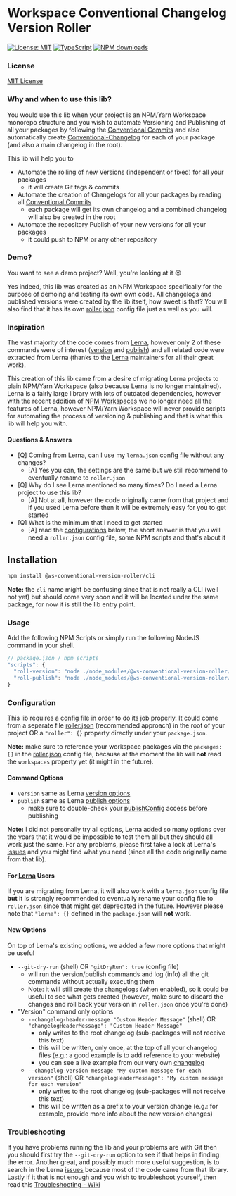 # Workspace Conventional Changelog Version Roller

[![License: MIT](https://img.shields.io/badge/License-MIT-yellow.svg)](https://opensource.org/licenses/MIT)
[![TypeScript](https://img.shields.io/badge/%3C%2F%3E-TypeScript-%230074c1.svg)](http://www.typescriptlang.org/)
[![NPM downloads](https://img.shields.io/npm/dy/@ws-conventional-version-roller/core.svg)](https://www.npmjs.com/package/@ws-conventional-version-roller/core)

### License
[MIT License](LICENSE)

### Why and when to use this lib?
You would use this lib when your project is an NPM/Yarn Workspace monorepo structure and you wish to automate Versioning and Publishing of all your packages by following the [Conventional Commits](https://www.conventionalcommits.org/) and also automatically create [Conventional-Changelog](https://github.com/conventional-changelog/conventional-changelog) for each of your package (and also a main changelog in the root).

This lib will help you to
- Automate the rolling of new Versions (independent or fixed) for all your packages
  - it will create Git tags & commits
- Automate the creation of Changelogs for all your packages by reading all [Conventional Commits](https://www.conventionalcommits.org/)
  - each package will get its own changelog and a combined changelog will also be created in the root
- Automate the repository Publish of your new versions for all your packages
  - it could push to NPM or any other repository

### Demo?
You want to see a demo project? Well, you're looking at it 😉 

Yes indeed, this lib was created as an NPM Workspace specifically for the purpose of demoing and testing its own own code. All changelogs and published versions were created by the lib itself, how sweet is that? You will also find that it has its own [roller.json](https://github.com/ghiscoding/ws-conventional-version-roller/blob/main/roller.json) config file just as well as you will. 

### Inspiration
The vast majority of the code comes from [Lerna](https://github.com/lerna/lerna), however only 2 of these commands were of interest ([version](https://github.com/lerna/lerna/tree/main/commands/version#readme) and [publish](https://github.com/lerna/lerna/tree/main/commands/publish#readme)) and all related code were extracted from Lerna (thanks to the [Lerna](https://github.com/lerna/lerna) maintainers for all their great work). 

This creation of this lib came from a desire of migrating Lerna projects to plain NPM/Yarn Workspace (also because Lerna is no longer maintained). Lerna is a fairly large library with lots of outdated dependencies, however with the recent addition of [NPM Workspaces](https://docs.npmjs.com/cli/v7/using-npm/workspaces) we no longer need all the features of Lerna, however NPM/Yarn Workspace will never provide scripts for automating the process of versioning & publishing and that is what this lib will help you with.

#### Questions & Answers
- [Q] Coming from Lerna, can I use my `lerna.json` config file without any changes?
   - [A] Yes you can, the settings are the same but we still recommend to eventually rename to `roller.json`
- [Q] Why do I see Lerna mentioned so many times? Do I need a Lerna project to use this lib?
   - [A] Not at all, however the code originally came from that project and if you used Lerna before then it will be extremely easy for you to get started
- [Q] What is the minimum that I need to get started
   - [A] read the [configurations](https://github.com/ghiscoding/ws-conventional-version-roller#configuration) below, the short answer is that you will need a `roller.json` config file, some NPM scripts and that's about it

## Installation
```bash
npm install @ws-conventional-version-roller/cli
```
**Note:** the `cli` name might be confusing since that is not really a CLI (well not yet) but should come very soon and it will be located under the same package, for now it is still the lib entry point.

### Usage
Add the following NPM Scripts or simply run the following NodeJS command in your shell.
```js
// package.json / npm scripts
"scripts": {
  "roll-version": "node ./node_modules/@ws-conventional-version-roller/cli/dist/index.js --roll-version",
  "roll-publish": "node ./node_modules/@ws-conventional-version-roller/cli/dist/index.js --roll-publish"
}
```

### Configuration
This lib requires a config file in order to do its job properly. It could come from a separate file [roller.json](https://github.com/ghiscoding/ws-conventional-version-roller/blob/main/roller.json) (recommended approach) in the root of your project OR a `"roller": {}` property directly under your `package.json`. 

**Note:** make sure to reference your workspace packages via the `packages: []` in the [roller.json](https://github.com/ghiscoding/ws-conventional-version-roller/blob/main/roller.json) config file, because at the moment the lib will **not** read the `workspaces` property yet (it might in the future).

#### Command Options
- `version` same as Lerna [version options](https://github.com/lerna/lerna/tree/main/commands/version#readme)
- `publish` same as Lerna [publish options](https://github.com/lerna/lerna/tree/main/commands/publish#readme)
   - make sure to double-check your [publishConfig](https://docs.npmjs.com/cli/v6/configuring-npm/package-json#publishconfig) access before publishing

**Note:** I did not personally try all options, Lerna added so many options over the years that it would be impossible to test them all but they should all work just the same. For any problems, please first take a look at Lerna's [issues](https://github.com/lerna/lerna/issues) and you might find what you need (since all the code originally came from that lib).

#### For [Lerna](https://github.com/lerna/lerna) Users
If you are migrating from Lerna, it will also work with a `lerna.json` config file **but** it is strongly recommended to eventually rename your config file to `roller.json` since that might get deprecated in the future. However please note that `"lerna": {}` defined in the `package.json` will **not** work.

#### New Options
On top of Lerna's existing options, we added a few more options that might be useful
- `--git-dry-run` (shell) OR `"gitDryRun": true` (config file)
  - will run the version/publish commands and log (info) all the git commands without actually executing them
  - Note: it will still create the changelogs (when enabled), so it could be useful to see what gets created (however, make sure to discard the changes and roll back your version in `roller.json` once you're done)
- "Version" command only options
  - `--changelog-header-message "Custom Header Message"` (shell) OR `"changelogHeaderMessage": "Custom Header Message"`
    - only writes to the root changelog (sub-packages will not receive this text)
    - this will be written, only once, at the top of all your changelog files (e.g.: a good example is to add reference to your website)
    - you can see a live example from our very own [changelog](https://github.com/ghiscoding/ws-conventional-version-roller/blob/main/CHANGELOG.md)
  - `--changelog-version-message "My custom message for each version"` (shell) OR `"changelogHeaderMessage": "My custom message for each version"`
    - only writes to the root changelog (sub-packages will not receive this text)
    - this will be written as a prefix to your version change (e.g.: for example, provide more info about the new version changes)

### Troubleshooting
If you have problems running the lib and your problems are with Git then you should first try the `--git-dry-run` option to see if that helps in finding the error. Another great, and possibly much more useful suggestion, is to search in the Lerna [issues](https://github.com/lerna/lerna/issues) because most of the code came from that library. Lastly if it that is not enough and you wish to troubleshoot yourself, then read this [Troubleshooting - Wiki](https://github.com/ghiscoding/ws-conventional-version-roller/wiki/Troubleshooting)
